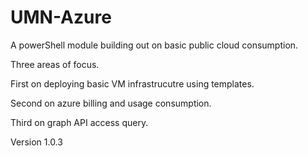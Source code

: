 # UMN-Azure

A powerShell module building out on basic public cloud consumption.

Three areas of focus. 

First on deploying basic VM infrastrucutre using templates.

Second on azure billing and usage consumption.

Third on graph API access query.

Version 1.0.3